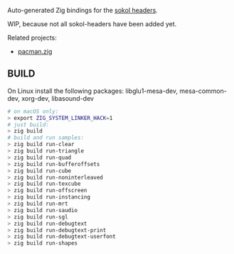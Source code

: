Auto-generated Zig bindings for the [sokol headers](https://github.com/floooh/sokol).

WIP, because not all sokol-headers have been added yet.

Related projects:

- [pacman.zig](https://github.com/floooh/pacman.zig)

## BUILD

On Linux install the following packages: libglu1-mesa-dev, mesa-common-dev, xorg-dev, libasound-dev

```sh
# on macOS only:
> export ZIG_SYSTEM_LINKER_HACK=1
# just build:
> zig build
# build and run samples:
> zig build run-clear
> zig build run-triangle
> zig build run-quad
> zig build run-bufferoffsets
> zig build run-cube
> zig build run-noninterleaved
> zig build run-texcube
> zig build run-offscreen
> zig build run-instancing
> zig build run-mrt
> zig build run-saudio
> zig build run-sgl
> zig build run-debugtext
> zig build run-debugtext-print
> zig build run-debugtext-userfont
> zig build run-shapes
```
